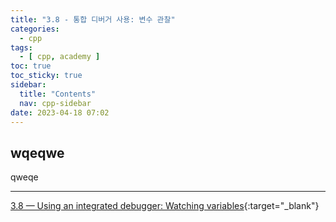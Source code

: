 ```yaml
---
title: "3.8 - 통합 디버거 사용: 변수 관찰"
categories:
  - cpp
tags:
  - [ cpp, academy ]
toc: true
toc_sticky: true
sidebar:
  title: "Contents"
  nav: cpp-sidebar
date: 2023-04-18 07:02
---
```


## wqeqwe

qweqe

---

[3.8 — Using an integrated debugger: Watching variables](https://www.learncpp.com/cpp-tutorial/using-an-integrated-debugger-watching-variables/){:target="_blank"}

<!--

<div class="notice--info" markdown="1">
<span class="notice-title">
**TITLE**
</span>

BODY
</div>

-->